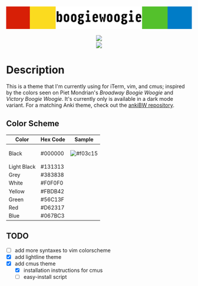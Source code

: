 ![boogiewoogie](screenshots/boogiewoogieheader.png)
<p align="center">
<img src="https://img.shields.io/github/last-commit/capaldo/boogiewoogie.svg?color=Black&label=Last%20Updated&style=for-the-badge"></img>
<br>
<img src="https://img.shields.io/github/issues/capaldo/boogiewoogie.svg?style=for-the-badge"></img>
</p>

# Description
This is a theme that I'm currently using for iTerm, vim, and cmus; inspired by the colors seen on Piet Mondrian's *Broadway Boogie Woogie* and *Victory Boogie Woogie*. It's currently only is available in a dark mode variant. For a matching Anki theme, check out the [ankiBW repository](https://github.com/capaldo/ankiBW).

## Color Scheme 


    
| Color        | Hex Code |Sample
| ------------ | -------- |-------------------------------------------------------------|
| Black        | #000000  |<p align="center">![#f03c15](https://placehold.it/50/f03c15/000000?text=+)</p>|
| Light Black  | #131313  |                                           |
| Grey         | #383838  |                                           |
| White        | #F0F0F0  |                                           |
| Yellow       | #FBDB42  |                                           |
| Green        | #56C13F  |                                           |
| Red          | #D62317  |                                           |
| Blue         | #067BC3  |                                           |

</p>

## TODO
- [ ] add more syntaxes to vim colorscheme
- [x] add lightline theme
- [x] add cmus theme
    - [x] installation instructions for cmus
    - [ ] easy-install script
